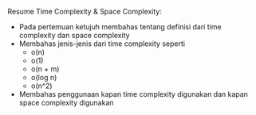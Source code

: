 Resume Time Complexity & Space Complexity:
- Pada pertemuan ketujuh membahas tentang definisi dari time complexity dan space complexity 
- Membahas jenis-jenis dari time complexity seperti 
    - o(n)
    - o(1)
    - o(n + m)
    - o(log n)
    - o(n^2)
- Membahas penggunaan kapan time complexity digunakan dan kapan space complexity digunakan
